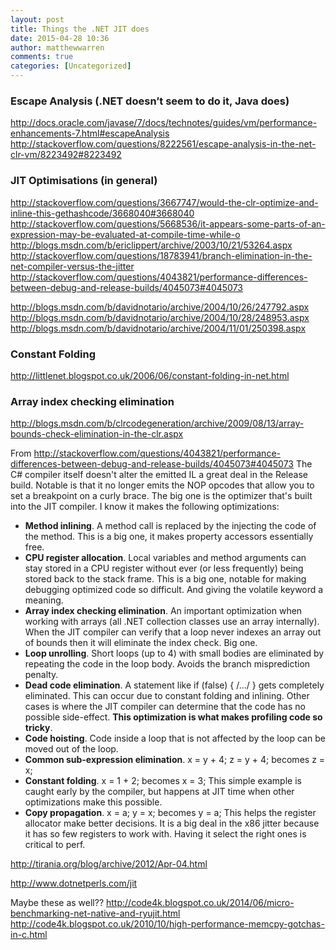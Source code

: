 ```yaml
---
layout: post
title: Things the .NET JIT does
date: 2015-04-28 10:36
author: matthewwarren
comments: true
categories: [Uncategorized]
---
```

<h3><strong>Escape Analysis (.NET doesn’t seem to do it, Java does)</strong></h3>

http://docs.oracle.com/javase/7/docs/technotes/guides/vm/performance-enhancements-7.html#escapeAnalysis
http://stackoverflow.com/questions/8222561/escape-analysis-in-the-net-clr-vm/8223492#8223492

<h3><strong>JIT Optimisations (in general)</strong></h3>

http://stackoverflow.com/questions/3667747/would-the-clr-optimize-and-inline-this-gethashcode/3668040#3668040
http://stackoverflow.com/questions/5668536/it-appears-some-parts-of-an-expression-may-be-evaluated-at-compile-time-while-o
http://blogs.msdn.com/b/ericlippert/archive/2003/10/21/53264.aspx
http://stackoverflow.com/questions/18783941/branch-elimination-in-the-net-compiler-versus-the-jitter
http://stackoverflow.com/questions/4043821/performance-differences-between-debug-and-release-builds/4045073#4045073

http://blogs.msdn.com/b/davidnotario/archive/2004/10/26/247792.aspx
http://blogs.msdn.com/b/davidnotario/archive/2004/10/28/248953.aspx
http://blogs.msdn.com/b/davidnotario/archive/2004/11/01/250398.aspx

<h3><strong>Constant Folding</strong></h3>

http://littlenet.blogspot.co.uk/2006/06/constant-folding-in-net.html

<h3><strong>Array index checking elimination</strong></h3>

http://blogs.msdn.com/b/clrcodegeneration/archive/2009/08/13/array-bounds-check-elimination-in-the-clr.aspx

From http://stackoverflow.com/questions/4043821/performance-differences-between-debug-and-release-builds/4045073#4045073
The C# compiler itself doesn't alter the emitted IL a great deal in the Release build. Notable is that it no longer emits the NOP opcodes that allow you to set a breakpoint on a curly brace. The big one is the optimizer that's built into the JIT compiler. I know it makes the following optimizations:

<ul>
<li><strong>Method inlining</strong>. A method call is replaced by the injecting the code of the method. This is a big one, it makes property accessors essentially free.</li>
<li><strong>CPU register allocation</strong>. Local variables and method arguments can stay stored in a CPU register without ever (or less frequently) being stored back to the stack frame. This is a big one, notable for making debugging optimized code so difficult. And giving the volatile keyword a meaning.</li>
<li><strong>Array index checking elimination</strong>. An important optimization when working with arrays (all .NET collection classes use an array internally). When the JIT compiler can verify that a loop never indexes an array out of bounds then it will eliminate the index check. Big one.</li>
<li><strong>Loop unrolling</strong>. Short loops (up to 4) with small bodies are eliminated by repeating the code in the loop body. Avoids the branch misprediction penalty.</li>
<li><strong>Dead code elimination</strong>. A statement like if (false) { /.../ } gets completely eliminated. This can occur due to constant folding and inlining. Other cases is where the JIT compiler can determine that the code has no possible side-effect. <strong>This optimization is what makes profiling code so tricky</strong>.</li>
<li><strong>Code hoisting</strong>. Code inside a loop that is not affected by the loop can be moved out of the loop.</li>
<li><strong>Common sub-expression elimination</strong>. x = y + 4; z = y + 4; becomes z = x;</li>
<li><strong>Constant folding</strong>. x = 1 + 2; becomes x = 3; This simple example is caught early by the compiler, but happens at JIT time when other optimizations make this possible.</li>
<li><strong>Copy propagation</strong>. x = a; y = x; becomes y = a; This helps the register allocator make better decisions. It is a big deal in the x86 jitter because it has so few registers to work with. Having it select the right ones is critical to perf.</li>
</ul>

http://tirania.org/blog/archive/2012/Apr-04.html

http://www.dotnetperls.com/jit

Maybe these as well??
http://code4k.blogspot.co.uk/2014/06/micro-benchmarking-net-native-and-ryujit.html
http://code4k.blogspot.co.uk/2010/10/high-performance-memcpy-gotchas-in-c.html
